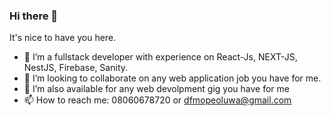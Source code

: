 ### Hi there 👋
It's nice to have you here.

- 🔭 I’m a fullstack developer with experience on React-Js, NEXT-JS, NestJS, Firebase, Sanity.
- 👯 I’m looking to collaborate on any web application job you have for me.
- 🤔 I’m also available for any web devolpment gig you have for me
- 📫 How to reach me: 08060678720 or dfmopeoluwa@gmail.com 

<!--
**hemarle/hemarle** is a ✨ _special_ ✨ repository because its `README.md` (this file) appears on your GitHub profile.

Here are some ideas to get you started:

- 🔭 I’m currently working on ...
- 🌱 I’m currently learning ...
- 👯 I’m looking to collaborate on ...
- 🤔 I’m looking for help with ...
- 💬 Ask me about ...
- 📫 How to reach me: ...
- 😄 Pronouns: ...
- ⚡ Fun fact: ...
-->
